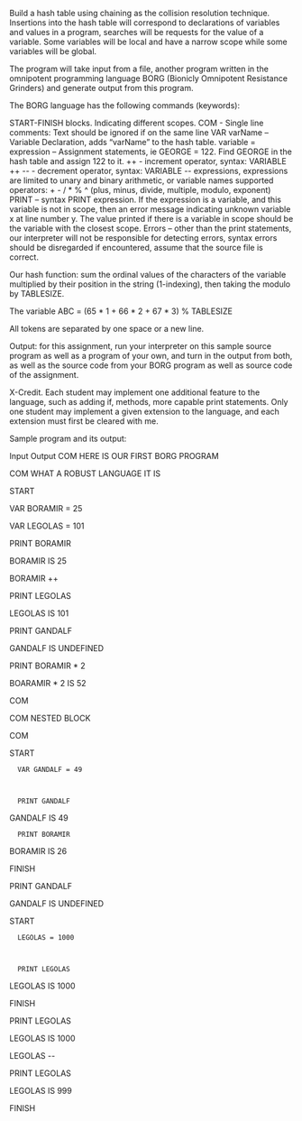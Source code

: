 Build a hash table using chaining as the collision resolution technique. Insertions into the hash table will correspond to declarations of variables and values in a program, searches will be requests for the value of a variable. Some variables will be local and have a narrow scope while some variables will be global.


 


The program will take input from a file, another program written in the omnipotent programming language BORG (Bionicly Omnipotent Resistance Grinders) and generate output from this program.


 


The BORG language has the following commands (keywords):


 


START-FINISH blocks. Indicating different scopes.
COM - Single line comments: Text should be ignored if on the same line
VAR varName – Variable Declaration, adds “varName” to the hash table.
variable = expression – Assignment statements, ie GEORGE = 122. Find GEORGE in the hash table and assign 122 to it.
++ - increment operator, syntax: VARIABLE ++
-- - decrement operator, syntax: VARIABLE --
expressions, expressions are limited to unary and binary arithmetic, or variable names
supported operators: +  -  /  *  %  ^ (plus, minus, divide, multiple, modulo, exponent)
PRINT – syntax PRINT expression. If the expression is a variable, and this variable is not in scope, then an error message indicating unknown variable x at line number y. The value printed if there is a variable in scope should be the variable with the closest scope.
Errors – other than the print statements, our interpreter will not be responsible for detecting errors, syntax errors should be disregarded if encountered, assume that the source file is correct.

 


Our hash function: sum the ordinal values of the characters of the variable multiplied by their position in the string (1-indexing), then taking the modulo by TABLESIZE.


 


The variable ABC = (65 * 1 + 66 * 2 + 67 * 3) % TABLESIZE

 


All tokens are separated by one space or a new line.


 


Output: for this assignment, run your interpreter on this sample source program as well as a program of your own, and turn in the output from both, as well as the source code from your BORG program as well as source code of the assignment.





 


X-Credit. Each student may implement one additional feature to the language, such as adding if, methods, more capable print statements. Only one student may implement a given extension to the language, and each extension must first be cleared with me.


 


Sample program and its output:


Input
Output
COM HERE IS OUR FIRST BORG PROGRAM

 

COM WHAT A ROBUST LANGUAGE IT IS

 

START

 

   VAR BORAMIR = 25

 

   VAR LEGOLAS = 101

 

   PRINT BORAMIR

BORAMIR IS 25

   BORAMIR ++

 

   PRINT LEGOLAS

LEGOLAS IS 101

   PRINT GANDALF

GANDALF IS UNDEFINED

   PRINT BORAMIR * 2

BOARAMIR * 2 IS 52

   COM

 

   COM NESTED BLOCK

 

   COM

 

   START

 

      VAR GANDALF = 49

 

      PRINT GANDALF

GANDALF IS 49

      PRINT BORAMIR

BORAMIR IS 26

   FINISH

 

   PRINT GANDALF

GANDALF IS UNDEFINED

   START

 

      LEGOLAS = 1000

 

      PRINT LEGOLAS

LEGOLAS IS 1000

   FINISH

 

   PRINT LEGOLAS

LEGOLAS IS 1000

   LEGOLAS --

 

   PRINT LEGOLAS

LEGOLAS IS 999

FINISH

